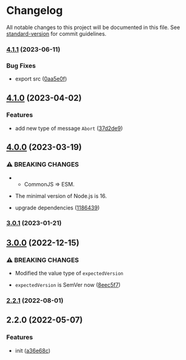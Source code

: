 # Changelog

All notable changes to this project will be documented in this file. See [standard-version](https://github.com/conventional-changelog/standard-version) for commit guidelines.

### [4.1.1](https://github.com/delight-rpc/protocol/compare/v4.1.0...v4.1.1) (2023-06-11)


### Bug Fixes

* export src ([0aa5e0f](https://github.com/delight-rpc/protocol/commit/0aa5e0f9ca059ab147ff1309c39551e9e68448e3))

## [4.1.0](https://github.com/delight-rpc/protocol/compare/v4.0.0...v4.1.0) (2023-04-02)


### Features

* add new type of message `Abort` ([37d2de9](https://github.com/delight-rpc/protocol/commit/37d2de98fd933ef8c4fa864739d927eb1378f715))

## [4.0.0](https://github.com/delight-rpc/protocol/compare/v3.0.1...v4.0.0) (2023-03-19)


### ⚠ BREAKING CHANGES

* - CommonJS => ESM.
- The minimal version of Node.js is 16.

* upgrade dependencies ([1186439](https://github.com/delight-rpc/protocol/commit/118643929d8e2521a6b9212bbae581a9a3ec36c9))

### [3.0.1](https://github.com/delight-rpc/protocol/compare/v3.0.0...v3.0.1) (2023-01-21)

## [3.0.0](https://github.com/delight-rpc/protocol/compare/v2.2.1...v3.0.0) (2022-12-15)


### ⚠ BREAKING CHANGES

* Modified the value type of `expectedVersion`

* `expectedVersion` is SemVer now ([8eec5f7](https://github.com/delight-rpc/protocol/commit/8eec5f7e8cdfd8aba0a40c9650b54c258331a1b5))

### [2.2.1](https://github.com/delight-rpc/protocol/compare/v2.2.0...v2.2.1) (2022-08-01)

## 2.2.0 (2022-05-07)


### Features

* init ([a36e68c](https://github.com/delight-rpc/protocol/commit/a36e68c974111bd8a297106bb28a12b4e60b72c9))
